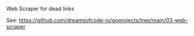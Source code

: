 Web Scraper for dead links

See: https://github.com/dreamsofcode-io/goprojects/tree/main/03-web-scraper
